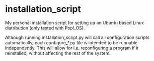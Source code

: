 # installation_script
My personal installation script for setting up an Ubuntu based Linux distribution (only tested with Pop!_OS).

Although running installation_script.py will call all configuration scripts automatically, each configure_*.py file is intended to be runnable independently. This will allow for i.e. reconfiguring a program if it reinstalled, without affecting the rest of the system.